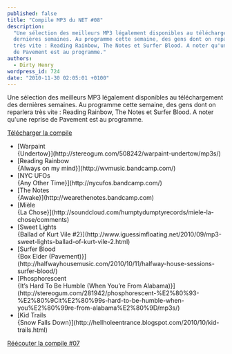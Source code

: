 ```yaml
---
published: false
title: "Compile MP3 du NET #08"
description:
  "Une sélection des meilleurs MP3 légalement disponibles au téléchargement des
  dernières semaines. Au programme cette semaine, des gens dont on reparlera
  très vite : Reading Rainbow, The Notes et Surfer Blood. A noter qu'une reprise
  de Pavement est au programme."
authors:
  - Dirty Henry
wordpress_id: 724
date: "2010-11-30 02:05:01 +0100"
---
```


Une sélection des meilleurs MP3 légalement disponibles au téléchargement des
dernières semaines. Au programme cette semaine, des gens dont on reparlera très
vite : Reading Rainbow, The Notes et Surfer Blood. A noter qu'une reprise de
Pavement est au programme.

[Télécharger la compile](https://www.yousendit.com/download/ZGJjTkZqVEgrV3hjR0E9PQ)

<ul class="polaroids">
<li><div class=polaroid>[<img447>Warpaint<br />{Undertow}](http://stereogum.com/508242/warpaint-undertow/mp3s/)</div></li>
<li><div class=polaroid>[<img448>Reading Rainbow<br />{Always on my mind}](http://wvmusic.bandcamp.com/)</div></li>
<li><div class=polaroid>[<img449>NYC UFOs<br />{Any Other Time}](http://nycufos.bandcamp.com/)</div></li>
<li><div class=polaroid>[<img450>The Notes<br />{Awake}](http://wearethenotes.bandcamp.com)</div></li>
<li><div class=polaroid>[<img451>Mièle<br />{La Chose}](http://soundcloud.com/humptydumptyrecords/miele-la-chose/comments)</div></li>
<li><div class=polaroid>[<img452>Sweet Lights<br />{Ballad of Kurt Vile #2}](http://www.iguessimfloating.net/2010/09/mp3-sweet-lights-ballad-of-kurt-vile-2.html)</div></li>
<li><div class=polaroid>[<img453>Surfer Blood<br />{Box Elder (Pavement)}](http://halfwayhousemusic.com/2010/10/11/halfway-house-sessions-surfer-blood/)</div></li>
<li><div class=polaroid>[<img454>Phosphorescent<br />{It’s Hard To Be Humble (When You’re From Alabama)}](http://stereogum.com/281942/phosphorescent-%E2%80%93-%E2%80%9Cit%E2%80%99s-hard-to-be-humble-when-you%E2%80%99re-from-alabama%E2%80%9D/mp3s/)</div></li>
<li><div class=polaroid>[<img455>Kid Trails<br />{Snow Falls Down}](http://hellholeentrance.blogspot.com/2010/10/kid-trails.html)</div></li>
</ul>

[Réécouter la compile #07](719)
